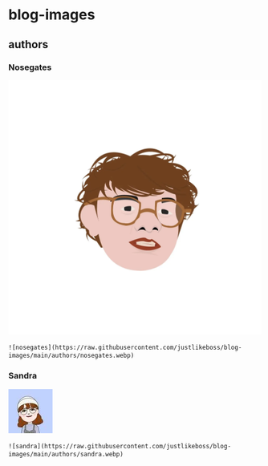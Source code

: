 # blog-images

## authors

### Nosegates

![nosegates](https://raw.githubusercontent.com/justlikeboss/blog-images/main/authors/nosegates.webp)
```
![nosegates](https://raw.githubusercontent.com/justlikeboss/blog-images/main/authors/nosegates.webp)
```

### Sandra

![sandra](https://raw.githubusercontent.com/justlikeboss/blog-images/main/authors/sandra.webp)
```
![sandra](https://raw.githubusercontent.com/justlikeboss/blog-images/main/authors/sandra.webp)
```